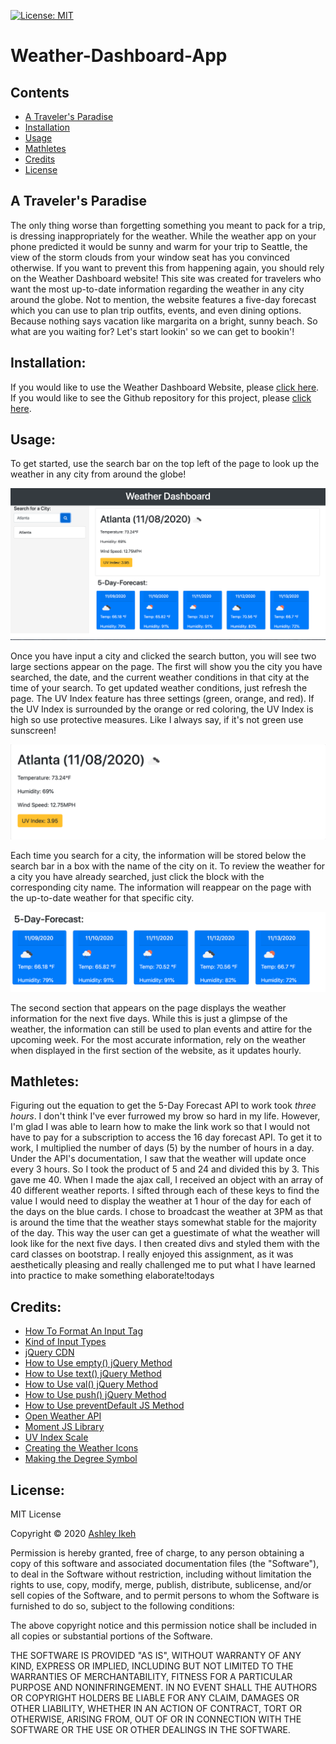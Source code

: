 [![License: MIT](https://img.shields.io/badge/License-MIT-yellow.svg)](https://opensource.org/licenses/MIT)
# Weather-Dashboard-App

## Contents

* [A Traveler's Paradise](#a-travelers-paradise)
* [Installation](#installation)
* [Usage](#usage)
* [Mathletes](#mathletes)
* [Credits](#credits)
* [License](#license)


## A Traveler's Paradise

The only thing worse than forgetting something you meant to pack for a trip, is dressing inappropriately for the weather. While the weather app on your phone predicted it would be sunny and warm for your trip to Seattle, the view of the storm clouds from your window seat has you convinced otherwise. If you want to prevent this from happening again, you should rely on the Weather Dashboard website!
This site was created for travelers who want the most up-to-date information regarding the weather in any city around the globe. Not to mention, the website features a five-day forecast which you can use to plan trip outfits, events, and even dining options. Because nothing says vacation like margarita on a bright, sunny beach. So what are you waiting for? Let's start lookin' so we can get to bookin'!

## Installation:

If you would like to use the Weather Dashboard Website, please [click here](https://aikeh2021.github.io/Weather-Dashboard-App/). If you would like to see the Github repository for this project, please [click here](https://github.com/Aikeh2021/Weather-Dashboard-App).

## Usage:

To get started, use the search bar on the top left of the page to look up the weather in any city from around the globe! 

![Welcome to the Weather Dashboard!](components/assets/weather-dashboard-overview.png)

Once you have input a city and clicked the search button, you will see two large sections appear on the page. The first will show you the city you have searched, the date, and the current weather conditions in that city at the time of your search. To get updated weather conditions, just refresh the page. The UV Index feature has three settings (green, orange, and red). If the UV Index is surrounded by the orange or red coloring, the UV Index is high so use protective measures. Like I always say, if it's not green use sunscreen! 

![Current weather](components/assets/todays-forecast-screenshot.png)

Each time you search for a city, the information will be stored below the search bar in a box with the name of the city on it. To review the weather for a city you have already searched, just click the block with the corresponding city name. The information will reappear on the page with the up-to-date weather for that specific city.

![Five day forecast](components/assets/five-day-forecast-screenshot.png)

The second section that appears on the page displays the weather information for the next five days. While this is just a glimpse of the weather, the information can still be used to plan events and attire for the upcoming week. For the most accurate information, rely on the weather when displayed in the first section of the website, as it updates hourly.


## Mathletes:

Figuring out the equation to get the 5-Day Forecast API to work took *three hours*. I don't think I've ever furrowed my brow so hard in my life. However, I'm glad I was able to learn how to make the link work so that I would not have to pay for a subscription to access the 16 day forecast API. 
To get it to work, I multiplied the number of days (5) by the number of hours in a day. Under the API's documentation, I saw that the weather will update once every 3 hours. So I took the product of 5 and 24 and divided this by 3. This gave me 40. When I made the ajax call, I received an object with an array of 40 different weather reports. I sifted through each of these keys to find the value I would need to display the weather at 1 hour of the day for each of the days on the blue cards. I chose to broadcast the weather at 3PM as that is around the time that the weather stays somewhat stable for the majority of the day.
This way the user can get a guestimate of what the weather will look like for the next five days. I then created divs and styled them with the card classes on bootstrap. 
I really enjoyed this assignment, as it was aesthetically pleasing and really challenged me to put what I have learned into practice to make something elaborate!todays

## Credits:

* [How To Format An Input Tag](https://www.w3schools.com/html/html_form_input_types.asp)
* [Kind of Input Types](https://www.w3schools.com/html/html_form_input_types.asp)
* [jQuery CDN](https://code.jquery.com/)
* [How to Use empty() jQuery Method](https://www.w3schools.com/jquery/html_empty.asp)
* [How to Use text() jQuery Method](https://www.w3schools.com/jquery/html_text.asp)
* [How to Use val() jQuery Method](https://www.w3schools.com/jquery/html_val.asp)
* [How to Use push() jQuery Method](https://www.w3schools.com/jsref/jsref_push.asp)
* [How to Use preventDefault JS Method](https://developer.mozilla.org/en-US/docs/Web/API/Event/preventDefault)
* [Open Weather API](https://openweathermap.org/appid)
* [Moment JS Library](https://momentjs.com)
* [UV Index Scale](https://www.epa.gov/sunsafety/uv-index-scale-0)
* [Creating the Weather Icons](https://stackoverflow.com/questions/44177417/how-to-display-openweathermap-weather-icon)
* [Making the Degree Symbol](https://www.36degreesnorth.co/how-to)



## License:

MIT License

Copyright © 2020 [Ashley Ikeh](https://github.com/Aikeh2021)

Permission is hereby granted, free of charge, to any person obtaining a copy
of this software and associated documentation files (the "Software"), to deal
in the Software without restriction, including without limitation the rights
to use, copy, modify, merge, publish, distribute, sublicense, and/or sell
copies of the Software, and to permit persons to whom the Software is
furnished to do so, subject to the following conditions:

The above copyright notice and this permission notice shall be included in all
copies or substantial portions of the Software.

THE SOFTWARE IS PROVIDED "AS IS", WITHOUT WARRANTY OF ANY KIND, EXPRESS OR
IMPLIED, INCLUDING BUT NOT LIMITED TO THE WARRANTIES OF MERCHANTABILITY,
FITNESS FOR A PARTICULAR PURPOSE AND NONINFRINGEMENT. IN NO EVENT SHALL THE
AUTHORS OR COPYRIGHT HOLDERS BE LIABLE FOR ANY CLAIM, DAMAGES OR OTHER
LIABILITY, WHETHER IN AN ACTION OF CONTRACT, TORT OR OTHERWISE, ARISING FROM,
OUT OF OR IN CONNECTION WITH THE SOFTWARE OR THE USE OR OTHER DEALINGS IN THE
SOFTWARE.



